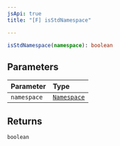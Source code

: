 ```yaml
---
jsApi: true
title: "[F] isStdNamespace"

---
```

```ts
isStdNamespace(namespace): boolean
```

## Parameters

| Parameter | Type |
| :------ | :------ |
| `namespace` | [`Namespace`](../interfaces/Namespace.md) |

## Returns

`boolean`
